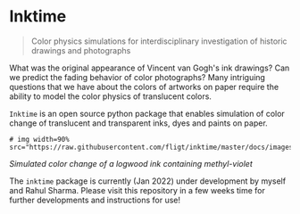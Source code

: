 # Inktime
> Color physics simulations for interdisciplinary investigation of historic drawings and photographs


What was the original appearance of Vincent van Gogh's ink drawings? Can we predict the fading behavior of color photographs? Many intriguing questions that we have about the colors of artworks on paper require the ability to model the color physics of translucent colors. 

`Inktime` is an open source python package that enables simulation of color change of translucent and transparent inks, dyes and paints on paper.   

    # img width=90% src="https://raw.githubusercontent.com/fligt/inktime/master/docs/images/stack_plot_detail.png">

*Simulated color change of a logwood ink containing methyl-violet*

The `inktime` package is currently (Jan 2022) under development by myself and Rahul Sharma. Please visit this repository in a few weeks time for further developments and instructions for use! 
